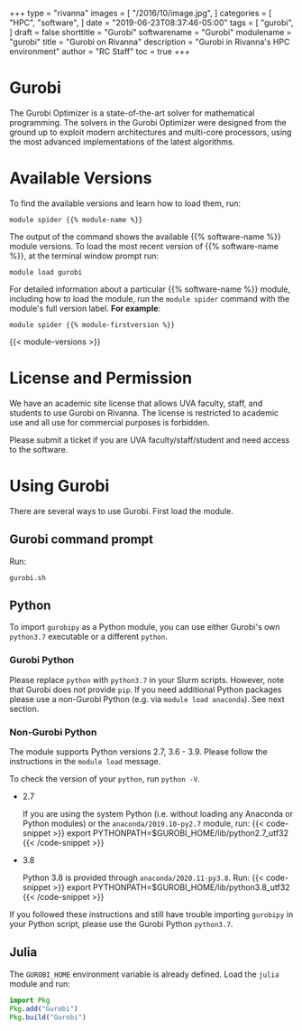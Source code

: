 +++
type = "rivanna"
images = [
  "/2016/10/image.jpg",
]
categories = [
  "HPC",
  "software",
]
date = "2019-06-23T08:37:46-05:00"
tags = [
  "gurobi",
]
draft = false
shorttitle = "Gurobi"
softwarename = "Gurobi"
modulename = "gurobi"
title = "Gurobi on Rivanna"
description = "Gurobi in Rivanna's HPC environment"
author = "RC Staff"
toc = true
+++

# Gurobi

The Gurobi Optimizer is a state-of-the-art solver for mathematical programming. The solvers in the Gurobi Optimizer were designed from the ground up to exploit modern architectures and multi-core processors, using the most advanced implementations of the latest algorithms.

# Available Versions
To find the available versions and learn how to load them, run:
```
module spider {{% module-name %}}
```

The output of the command shows the available {{% software-name %}} module versions. To load the most recent version of {{% software-name %}}, at the terminal window prompt run:
```
module load gurobi
```

For detailed information about a particular {{% software-name %}} module, including how to load the module, run the `module spider` command with the module's full version label. __For example__:
```
module spider {{% module-firstversion %}}
```

{{< module-versions >}}

# License and Permission

We have an academic site license that allows UVA faculty, staff, and students to use Gurobi on Rivanna. The license is restricted to academic use and all use for commercial purposes is forbidden.

Please submit a ticket if you are UVA faculty/staff/student and need access to the software.

# Using Gurobi

There are several ways to use Gurobi. First load the module.

## Gurobi command prompt
Run:
```
gurobi.sh
```

## Python
To import `gurobipy` as a Python module, you can use either Gurobi's own `python3.7` executable or a different `python`.

### Gurobi Python
Please replace `python` with `python3.7` in your Slurm scripts. However, note that Gurobi does not provide `pip`. If you need additional Python packages please use a non-Gurobi Python (e.g. via `module load anaconda`). See next section.

### Non-Gurobi Python
The module supports Python versions 2.7, 3.6 - 3.9. Please follow the instructions in the `module load` message.

To check the version of your `python`, run `python -V`.

- 2.7

    If you are using the system Python (i.e. without loading any Anaconda or Python modules) or the `anaconda/2019.10-py2.7` module, run:
    {{< code-snippet >}}
    export PYTHONPATH=$GUROBI_HOME/lib/python2.7_utf32
    {{< /code-snippet >}}

- 3.8

    Python 3.8 is provided through `anaconda/2020.11-py3.8`. Run:
    {{< code-snippet >}}
    export PYTHONPATH=$GUROBI_HOME/lib/python3.8_utf32
    {{< /code-snippet >}}

If you followed these instructions and still have trouble importing `gurobipy` in your Python script, please use the Gurobi Python `python3.7`.

## Julia

The `GUROBI_HOME` environment variable is already defined. Load the `julia` module and run:
```julia
import Pkg
Pkg.add("Gurobi")
Pkg.build("Gurobi")
```
